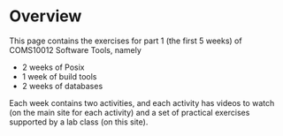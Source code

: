 # Overview

This page contains the exercises for part 1 (the first 5 weeks) of COMS10012 Software Tools, namely

  - 2 weeks of Posix
  - 1 week of build tools
  - 2 weeks of databases

Each week contains two activities, and each activity has videos to watch (on the main site for each activity) and a set of practical exercises supported by a lab class (on this site).
